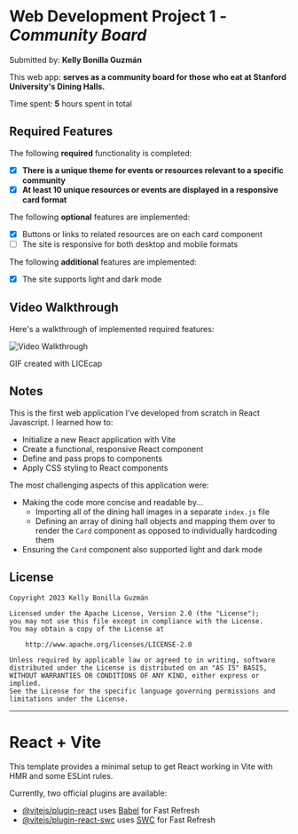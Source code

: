 # Web Development Project 1 - *Community Board*

Submitted by: **Kelly Bonilla Guzmán**

This web app: **serves as a community board for those who eat at Stanford University's Dining Halls.**

Time spent: **5** hours spent in total

## Required Features

The following **required** functionality is completed:

- [X] **There is a unique theme for events or resources relevant to a specific community**
- [X] **At least 10 unique resources or events are displayed in a responsive card format**

The following **optional** features are implemented:

- [X] Buttons or links to related resources are on each card component
- [ ] The site is responsive for both desktop and mobile formats

The following **additional** features are implemented:

* [X] The site supports light and dark mode

## Video Walkthrough

Here's a walkthrough of implemented required features:

<img src='project-1-walkthrough.gi' title='Video Walkthrough' width='' alt='Video Walkthrough' />

<!-- Replace this with whatever GIF tool you used! -->
GIF created with LICEcap
<!-- Recommended tools:
[Kap](https://getkap.co/) for macOS
[ScreenToGif](https://www.screentogif.com/) for Windows
[peek](https://github.com/phw/peek) for Linux. -->

## Notes

This is the first web application I've developed from scratch in React Javascript. I learned how to:
- Initialize a new React application with Vite
- Create a functional, responsive React component
- Define and pass props to components
- Apply CSS styling to React components
  
The most challenging aspects of this application were:
- Making the code more concise and readable by...
  - Importing all of the dining hall images in a separate `index.js` file
  - Defining an array of dining hall objects and mapping them over to render the `Card` component as opposed to individually hardcoding them
- Ensuring the `Card` component also supported light and dark mode

## License

    Copyright 2023 Kelly Bonilla Guzmán

    Licensed under the Apache License, Version 2.0 (the "License");
    you may not use this file except in compliance with the License.
    You may obtain a copy of the License at

        http://www.apache.org/licenses/LICENSE-2.0

    Unless required by applicable law or agreed to in writing, software
    distributed under the License is distributed on an "AS IS" BASIS,
    WITHOUT WARRANTIES OR CONDITIONS OF ANY KIND, either express or implied.
    See the License for the specific language governing permissions and
    limitations under the License.

---

# React + Vite

This template provides a minimal setup to get React working in Vite with HMR and some ESLint rules.

Currently, two official plugins are available:

- [@vitejs/plugin-react](https://github.com/vitejs/vite-plugin-react/blob/main/packages/plugin-react/README.md) uses [Babel](https://babeljs.io/) for Fast Refresh
- [@vitejs/plugin-react-swc](https://github.com/vitejs/vite-plugin-react-swc) uses [SWC](https://swc.rs/) for Fast Refresh
